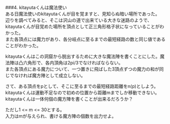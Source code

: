 ###4. kitayutaくんは魔法使い  
ある日魔法使いのkitayutaくんが目を覚ますと、見知らぬ暗い場所であった。  
辺りを調べてみると、そこは沢山の道で出来ている大きな迷路のようで、kitayutaくんが目覚めた場所を頂点として正三角形格子状になっていることがわかった。  
また各頂点には魔力があり、各分岐点に至るまでの最短経路の数と同じ値であることがわかった。  
  
kitayutaくんはこの洞窟から脱出するために大きな魔法陣を書くことにした。魔法陣は凸六角形で、各内頂角は2pi/3でなければならない。  
また各頂点にある魔力について、一つ置きに飛ばした3頂点ずつの魔力の和が同じでなければ魔方陣として成立しない。  
  
さて、ある頂点をpとして、そこに至るまでの最短経路距離をn(p)としよう。  
kitayutaくんは運動不足なので初めの位置から距離mまでしか移動できない。  
kitayutaくんは一体何個の魔方陣を書くことが出来るだろうか？  
  
ただし1 <= m <= 30とする。  
入力はmが与えられ、書ける魔方陣の個数を出力せよ。
